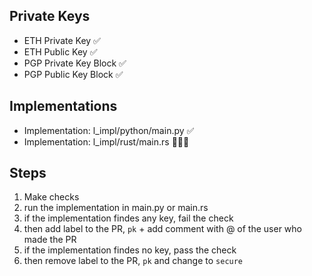 ## Private Keys
 - ETH Private Key ✅
 - ETH Public Key ✅
 - PGP Private Key Block ✅
 - PGP Public Key Block ✅

## Implementations
 - Implementation: l_impl/python/main.py ✅
 - Implementation: l_impl/rust/main.rs 🧑🏼‍🏭

## Steps
 1. Make checks
 2. run the implementation in main.py or main.rs
 3. if the implementation findes any key, fail the check
 4. then add label to the PR, `pk` + add comment with @ of the user who made the PR
 5. if the implementation findes no key, pass the check
 6. then remove label to the PR, `pk` and change to `secure`